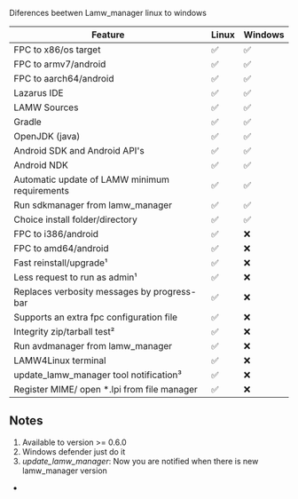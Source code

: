 Diferences beetwen Lamw_manager linux to windows



Feature											| Linux	| Windows
------------------------------------------------|-------|--------
FPC to x86/os target							| ✅️ 	| ✅️ 
FPC to armv7/android							| ✅️	| ✅️
FPC to aarch64/android							| ✅️	| ✅️
Lazarus IDE										| ✅️	| ✅️
LAMW Sources									| ✅️	| ✅️
Gradle											| ✅️	| ✅️
OpenJDK (java)									| ✅️	| ✅️
Android SDK and Android API's					| ✅️	| ✅
Android NDK 									| ✅️	| ✅️						
Automatic update of LAMW minimum requirements	| ✅️	| ✅️
Run sdkmanager from lamw_manager				| ✅️	| ✅️
Choice install folder/directory					| ✅️	| ✅️
FPC to i386/android								| ✅️	| ❌️
FPC to amd64/android							| ✅️	| ❌️
Fast reinstall/upgrade¹							| ✅️	| ❌️
Less request to run as admin¹ 					| ✅️	| ❌️
Replaces verbosity messages by progress-bar		| ✅️	| ❌️
Supports an extra fpc configuration file		| ✅️	| ❌️
Integrity zip/tarball test²						| ✅️	| ❌️
Run avdmanager from lamw_manager				| ✅️	| ❌️
LAMW4Linux terminal								| ✅️	| ❌️
update_lamw_manager	tool notification³			| ✅️	| ❌️
Register MIME/ open \*.lpi from file manager 	| ✅️	| ❌️


Notes
---
1.	Available to version >= 0.6.0
2.	Windows defender just do it
3. *update_lamw_manager*: Now you are notified when there is new lamw_manager version
-